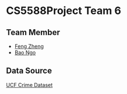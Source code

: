 # CS5588Project Team 6
## Team Member
- [Feng Zheng](https://github.com/FengZheng99)
- [Bao Ngo](https://github.com/Bao-Thien-Ngo)

## Data Source
[UCF Crime Dataset](https://www.kaggle.com/datasets/odins0n/ucf-crime-dataset)
